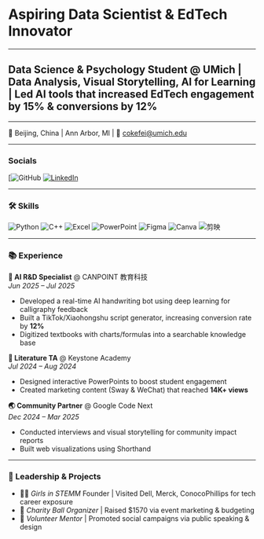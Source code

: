 # Aspiring Data Scientist & EdTech Innovator

---

## Data Science & Psychology Student @ UMich | Data Analysis, Visual Storytelling, AI for Learning | Led AI tools that increased EdTech engagement by 15% & conversions by 12%

---

📍 Beijing, China | Ann Arbor, MI | 📧 cokefei@umich.edu 

---

### Socials
[![GitHub]([https://github.com/kefeixiao])
[![LinkedIn](https://img.shields.io/badge/-LinkedIn-0077B5?style=flat&logo=linkedin&logoColor=white)](https://www.linkedin.com/in/kefei-xiao-971a16329)

---

### 🛠️ Skills
![Python](https://img.shields.io/badge/-Python-3776AB?style=flat&logo=python&logoColor=white)
![C++](https://img.shields.io/badge/-C++-00599C?style=flat&logo=c%2B%2B&logoColor=white)
![Excel](https://img.shields.io/badge/-Excel-217346?style=flat&logo=microsoft-excel&logoColor=white)
![PowerPoint](https://img.shields.io/badge/-PowerPoint-B7472A?style=flat&logo=microsoft-powerpoint&logoColor=white)
![Figma](https://img.shields.io/badge/-Figma-F24E1E?style=flat&logo=figma&logoColor=white)
![Canva](https://img.shields.io/badge/-Canva-00C4CC?style=flat&logo=canva&logoColor=white)
![剪映](https://img.shields.io/badge/-CapCut-000000?style=flat&logo=capcut&logoColor=white)

---

### 📚 Experience

**🔬 AI R&D Specialist** @ CANPOINT 教育科技  
*Jun 2025 – Jul 2025*  
- Developed a real-time AI handwriting bot using deep learning for calligraphy feedback  
- Built a TikTok/Xiaohongshu script generator, increasing conversion rate by **12%**  
- Digitized textbooks with charts/formulas into a searchable knowledge base  

**📖 Literature TA** @ Keystone Academy  
*Jul 2024 – Aug 2024*  
- Designed interactive PowerPoints to boost student engagement  
- Created marketing content (Sway & WeChat) that reached **14K+ views**

**🌏 Community Partner** @ Google Code Next  
*Dec 2024 – Mar 2025*  
- Conducted interviews and visual storytelling for community impact reports  
- Built web visualizations using Shorthand  

---

### 💼 Leadership & Projects

- 👩‍🔬 *Girls in STEMM* Founder | Visited Dell, Merck, ConocoPhillips for tech career exposure  
- 💃 *Charity Ball Organizer* | Raised $1570 via event marketing & budgeting  
- 🧠 *Volunteer Mentor* | Promoted social campaigns via public speaking & design
